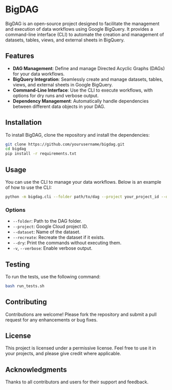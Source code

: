 # BigDAG

BigDAG is an open-source project designed to facilitate the management and execution of data workflows using Google BigQuery. It provides a command-line interface (CLI) to automate the creation and management of datasets, tables, views, and external sheets in BigQuery.

## Features

- **DAG Management**: Define and manage Directed Acyclic Graphs (DAGs) for your data workflows.
- **BigQuery Integration**: Seamlessly create and manage datasets, tables, views, and external sheets in Google BigQuery.
- **Command-Line Interface**: Use the CLI to execute workflows, with options for dry runs and verbose output.
- **Dependency Management**: Automatically handle dependencies between different data objects in your DAG.

## Installation

To install BigDAG, clone the repository and install the dependencies:

```bash
git clone https://github.com/yourusername/bigdag.git
cd bigdag
pip install -r requirements.txt
```

## Usage

You can use the CLI to manage your data workflows. Below is an example of how to use the CLI:

```bash
python -m bigdag.cli --folder path/to/dag --project your_project_id --dataset your_dataset_name
```

### Options

- `--folder`: Path to the DAG folder.
- `--project`: Google Cloud project ID.
- `--dataset`: Name of the dataset.
- `--recreate`: Recreate the dataset if it exists.
- `--dry`: Print the commands without executing them.
- `-v`, `--verbose`: Enable verbose output.

## Testing

To run the tests, use the following command:

```bash
bash run_tests.sh
```

## Contributing

Contributions are welcome! Please fork the repository and submit a pull request for any enhancements or bug fixes.

## License

This project is licensed under a permissive license. Feel free to use it in your projects, and please give credit where applicable.

## Acknowledgments

Thanks to all contributors and users for their support and feedback.